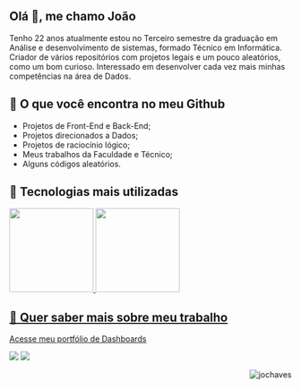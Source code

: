 
## Olá 👋, me chamo João

Tenho 22 anos atualmente estou no Terceiro semestre da graduação em Análise e desenvolvimento de sistemas, formado Técnico em Informática. Criador de vários repositórios com projetos legais e um pouco aleatórios, como um bom curioso. Interessado em desenvolver cada vez mais minhas competências na área de Dados.

## 💬 O que você encontra no meu Github

- Projetos de Front-End e Back-End; <br>
- Projetos direcionados a Dados; <br>
- Projetos de raciocínio lógico; <br>
- Meus trabalhos da Faculdade e Técnico; <br>
- Alguns códigos aleatórios.

## 🚀 Tecnologias mais utilizadas
 <a href="https://github.com/Jochaves/">
  <img height="150em" src="https://github-readme-stats.vercel.app/api?username=Jochaves&show_icons=true&theme=gruvbox&include_all_commits=true&count_private=true"/>
  <img height="150em" src="https://github-readme-stats.vercel.app/api/top-langs/?username=Jochaves&layout=compact&langs_count=7&theme=gruvbox"/>
</div>


## 🔎 Quer saber mais sobre meu trabalho 
Acesse meu portfólio de [Dashboards](https://sites.google.com/view/portflio-joao-chaves/in%C3%ADcio)
<div> 
   <a href="https://www.linkedin.com/in/jo%C3%A3o-chaves-09/" target="_blank"><img src="https://img.shields.io/badge/-LinkedIn-%230077B5?style=for-the-badge&logo=linkedin&logoColor=white" target="_blank"></a> 
  <a href = "mailto:joaogbsantana@gmail.com"><img src="https://img.shields.io/badge/Gmail-D14836?style=for-the-badge&logo=gmail&logoColor=white" target="_blank"></a>
 
</div>



<p align="right"> <img src="https://komarev.com/ghpvc/?username=jochaves&label=Profile%20views&color=0e75b6&style=flat" alt="jochaves" /> </p>






